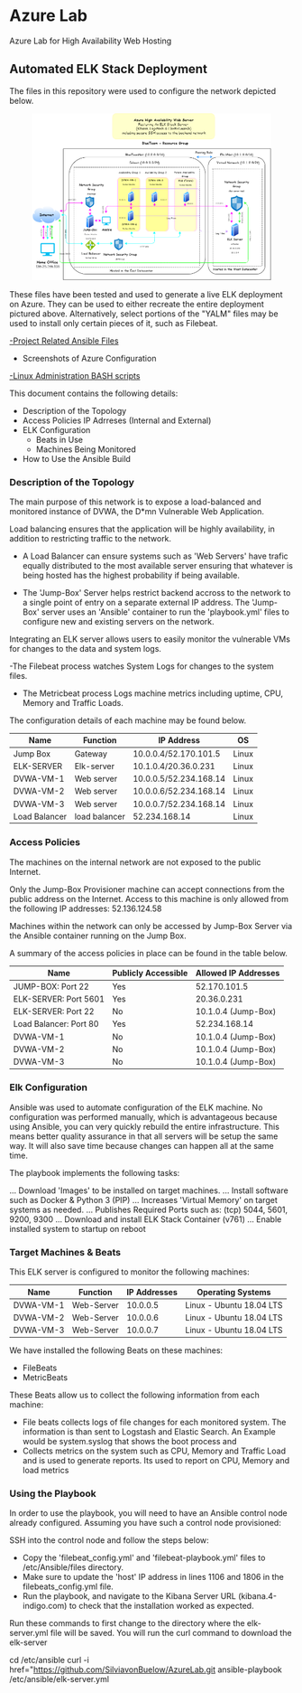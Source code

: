 # Azure Lab

Azure Lab for High Availability Web Hosting


## Automated ELK Stack Deployment

The files in this repository were used to configure the network depicted below.


<figure><img src=Images/ELK_Topology.png><figcaption></figcaption></figure>


These files have been tested and used to generate a live ELK deployment on Azure. They can be used to either recreate the entire deployment pictured above. Alternatively, select portions of the "YALM" files may be used to install only certain pieces of it, such as Filebeat.

 
<a href="https://github.com/SilviavonBuelow/AzureLab/tree/main/YML">-Project Related Ansible Files</a>
  
- Screenshots of Azure Configuration

<a href="https://github.com/SilviavonBuelow/AzureLab/tree/main/Commands">-Linux Administration BASH scripts</a>

This document contains the following details:
- Description of the Topology
- Access Policies
  IP Adrreses (Internal and External)
- ELK Configuration
  - Beats in Use
  - Machines Being Monitored
- How to Use the Ansible Build


### Description of the Topology

The main purpose of this network is to expose a load-balanced and monitored instance of DVWA, the D*mn Vulnerable Web Application.

Load balancing ensures that the application will be highly availability, in addition to restricting traffic to the network.

- A Load Balancer can ensure systems such as 'Web Servers' have trafic equally distributed to the most available server ensuring that whatever is being hosted has the highest probability if being available.

- The 'Jump-Box' Server helps restrict backend accross to the network to a single point of entry on a separate external IP address. The 'Jump-Box' server uses an 'Ansible' container to run the 'playbook.yml' files to configure new and existing servers on the network.

Integrating an ELK server allows users to easily monitor the vulnerable VMs for changes to the data and system logs.

-The Filebeat process watches System Logs for changes to the system files.

- The Metricbeat process Logs machine metrics including uptime, CPU, Memory and Traffic Loads.

The configuration details of each machine may be found below.


| Name          | Function       | IP Address               |   OS  |
|----------     |----------      |--------------------------|-------|
| Jump Box      | Gateway        |  10.0.0.4/52.170.101.5   | Linux |
| ELK-SERVER    | Elk-server     |  10.1.0.4/20.36.0.231    | Linux |
| DVWA-VM-1     | Web server     |  10.0.0.5/52.234.168.14  | Linux |
| DVWA-VM-2     | Web server     |  10.0.0.6/52.234.168.14  | Linux |
| DVWA-VM-3     | Web server     |  10.0.0.7/52.234.168.14  | Linux |
| Load Balancer | load balancer  |  52.234.168.14           | Linux |

### Access Policies

The machines on the internal network are not exposed to the public Internet. 

Only the Jump-Box Provisioner machine can accept connections from the public address on the Internet. Access to this machine is only allowed from the following IP addresses: 
52.136.124.58

Machines within the network can only be accessed by Jump-Box Server via the Ansible container running on the Jump Box.

A summary of the access policies in place can be found in the table below.

| Name                  | Publicly Accessible | Allowed IP Addresses     |
|-----------------------|---------------------|----------------------    |
| JUMP-BOX: Port 22     |     Yes             |  52.170.101.5            |
| ELK-SERVER: Port 5601 |     Yes             |  20.36.0.231             |
| ELK-SERVER: Port 22   |     No              |  10.1.0.4 (Jump-Box)     |
| Load Balancer: Port 80|     Yes             |  52.234.168.14           | 
| DVWA-VM-1             |     No              |  10.1.0.4 (Jump-Box)     | 
| DVWA-VM-2             |     No              |  10.1.0.4 (Jump-Box)     | 
| DVWA-VM-3             |     No              |  10.1.0.4 (Jump-Box)     | 


### Elk Configuration

Ansible was used to automate configuration of the ELK machine. No configuration was performed manually, which is advantageous because using Ansible, you can very quickly rebuild the entire infrastructure. This means better quality assurance in that all servers will be setup the same way. It will also save time because changes can happen all at the same time.

The playbook implements the following tasks:

... Download 'Images' to be installed on target machines.
... Install software such as Docker & Python 3 (PIP)
... Increases 'Virtual Memory' on target systems as needed.
... Publishes Required Ports such as: (tcp) 5044, 5601, 9200, 9300
... Download and install ELK Stack Container (v761)
... Enable installed system to startup on reboot

### Target Machines & Beats

This ELK server is configured to monitor the following machines:

| Name        | Function   | IP Addresses |     Operating Systems     |
|-------------|------------|--------------|---------------------------|
| DVWA-VM-1   | Web-Server |  10.0.0.5    | Linux - Ubuntu 18.04 LTS  |
| DVWA-VM-2   | Web-Server |  10.0.0.6    | Linux - Ubuntu 18.04 LTS  |
| DVWA-VM-3   | Web-Server |  10.0.0.7    | Linux - Ubuntu 18.04 LTS  |

We have installed the following Beats on these machines:

- FileBeats
- MetricBeats

These Beats allow us to collect the following information from each machine:

- File beats collects logs of file changes for each monitored system. The information is than sent to Logstash and Elastic Search. An Example would be system.syslog that shows the boot process and
- Collects metrics on the system such as CPU, Memory and Traffic Load and is used to generate reports. Its used to report on CPU, Memory and load metrics

### Using the Playbook

In order to use the playbook, you will need to have an Ansible control node already configured. Assuming you have such a control node provisioned:

SSH into the control node and follow the steps below:

- Copy the 'filebeat_config.yml' and 'filebeat-playbook.yml' files to /etc/Ansible/files directory.
- Make sure to update the 'host' IP address in lines 1106 and 1806 in the filebeats_config.yml file.
- Run the playbook, and navigate to the Kibana Server URL (kibana.4-indigo.com) to check that the installation worked as expected.

Run these commands to first change to the directory where the elk-server.yml file will be saved. You will run the curl command to download the elk-server

cd /etc/ansible
curl -i href="https://github.com/SilviavonBuelow/AzureLab.git
ansible-playbook /etc/ansible/elk-server.yml

